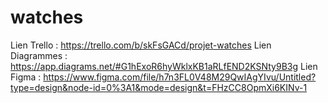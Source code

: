 # watches
Lien Trello : https://trello.com/b/skFsGACd/projet-watches
Lien Diagrammes : https://app.diagrams.net/#G1hExoR6hyWklxKB1aRLfEND2KSNty9B3g
Lien Figma : https://www.figma.com/file/h7n3FL0V48M29QwIAgYIvu/Untitled?type=design&node-id=0%3A1&mode=design&t=FHzCC8OpmXi6KINv-1